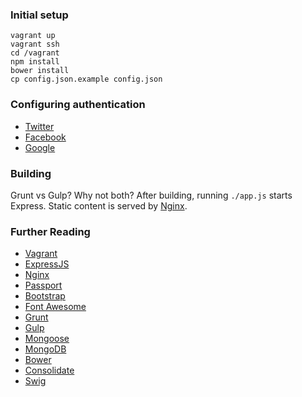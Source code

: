### Initial setup

    vagrant up
    vagrant ssh
    cd /vagrant
    npm install
    bower install
    cp config.json.example config.json

### Configuring authentication

* [Twitter][twitter-dev]
* [Facebook][facebook-dev]
* [Google][google-dev]

### Building

Grunt vs Gulp? Why not both? After building, running `./app.js` starts Express. Static content is served by [Nginx][].

### Further Reading

* [Vagrant][]
* [ExpressJS][]
* [Nginx][]
* [Passport][]
* [Bootstrap][]
* [Font Awesome][fontawesome]
* [Grunt][]
* [Gulp][]
* [Mongoose][]
* [MongoDB][]
* [Bower][]
* [Consolidate][]
* [Swig][]

[vagrant]: http://vagrantup.com/
[twitter-dev]: https://apps.twitter.com/
[facebook-dev]: https://developers.facebook.com/apps/
[google-dev]: https://console.developers.google.com/project
[expressjs]: http://expressjs.com/
[passport]: http://passportjs.org/
[bootstrap]: http://getbootstrap.com/
[fontawesome]: http://fortawesome.github.io/Font-Awesome/
[grunt]: http://gruntjs.com/
[gulp]: http://gulpjs.com/
[mongoose]: http://mongoosejs.com/
[mongodb]: http://www.mongodb.org/
[bower]: http://bower.io/
[consolidate]: https://github.com/visionmedia/consolidate.js/
[swig]: http://paularmstrong.github.io/swig/
[nginx]: http://wiki.nginx.org/Main
